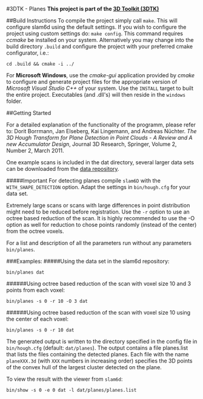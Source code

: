 #3DTK - Planes
**This project is part of the [3D Toolkit (3DTK)](http://threedtk.de)**

##Build Instructions
To compile the project simply call `make`. This will configure slam6d using the default settings. If you wish to configure the project using custom settings do: `make config`. This command requires _ccmake_ be installed on your system.  Alternatively you may change into the build directory `.build` and configure the project with your preferred cmake configurator, i.e.:
```
cd .build && cmake -i ../
```
For **Microsoft Windows**, use the _cmake-gui_ application provided by _cmake_ to configure and generate project files for the appropriate version of _Microsoft Visual Studio C++_ of your system. Use the `INSTALL`  target to built the entire project.  Executables (and .dll's) will then reside in the `windows` folder.


##Getting Started

For a detailed explanation of the functionality of the programm, please refer to:
Dorit Borrmann, Jan Elseberg, Kai Lingemann, and Andreas Nüchter. _The 3D Hough Transform for Plane Detection in Point Clouds - A Review and A new Accumulator Design_, Journal 3D Research, Springer, Volume 2, Number 2, March 2011.

One example scans is included in the dat directory, several larger data sets can be downloaded from the [data repository](http://kos.informatik.uni-osnabrueck.de/3Dscans/).

#####Important
For detecting planes compile `slam6D` with the `WITH_SHAPE_DETECTION` option. Adapt the settings in `bin/hough.cfg` for your data set.

Extremely large scans or scans with large differences in point distribution might need to be reduced before registration. Use the `-r` option to use an octree based reduction of the scan. It is highly recommended to use the -O option as well for reduction to chose points randomly (instead of the center) from the octree voxels.

For a list and description of all the parameters run without any parameters `bin/planes`.

###Examples:
#####Using the data set in the slam6d repository:
```
bin/planes dat
```
######Using octree based reduction of the scan with voxel size 10 and 3 points from each voxel:
```
bin/planes -s 0 -r 10 -O 3 dat
```
######Using octree based reduction of the scan with voxel size 10 using the center of each voxel:
```
bin/planes -s 0 -r 10 dat
```
The generated output is written to the directory specified in the config file in `bin/hough.cfg` (default: `dat/planes`). The output contains a file planes.list that lists the files containing the detected planes. Each file with the name `planeXXX.3d` (with `XXX` numbers in increasing order) specifies the 3D points of the convex hull of the largest cluster detected on the plane.

To view the result with the viewer from `slam6d`:
```
bin/show -s 0 -e 0 dat -l dat/planes/planes.list
```
